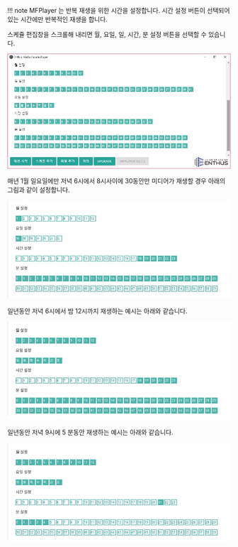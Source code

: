 !!! note
    MFPlayer 는 반복 재생을 위한 시간을 설정합니다. 시간 설정 버튼이 선택되어 있는 시간에만 반복적인 재생을 합니다.

스케쥴 편집창을 스크롤해 내리면 월, 요일, 일, 시간, 분 설정 버튼을 선택할 수 있습니다.

![](img/time.jpg)

매년 1월 일요일에만 저녁 6시에서 8시사이에 30동안만 미디어가 재생할 경우 아래의 그림과 같이 설정합니다.

![](img/time1.jpg)

일년동안 저녁 6시에서 밤 12시까지 재생하는 예시는 아래와 같습니다.

![](img/time2.jpg)

일년동안 저녁 9시에 5 분동안 재생하는 예시는 아래와 같습니다.

![](img/time3.jpg)